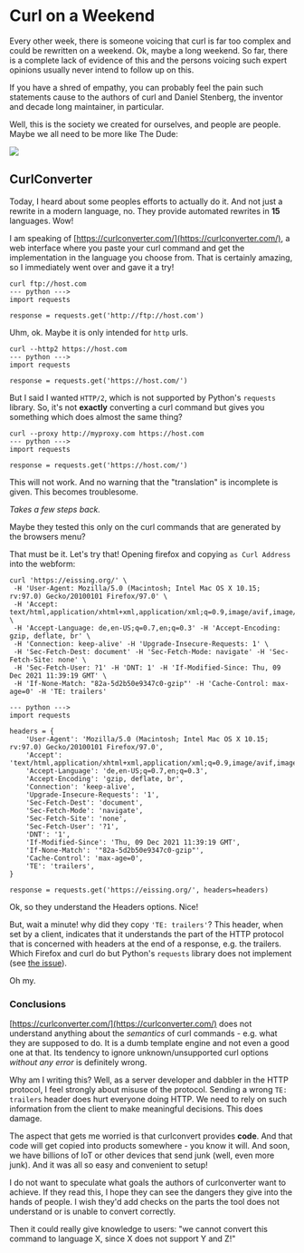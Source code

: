 # Curl on a Weekend

Every other week, there is someone voicing that curl is far too complex and could be rewritten on a weekend. Ok, maybe a long weekend. So far, there is a complete lack of evidence of this and the persons voicing such expert opinions usually never intend to follow up on this.

If you have a shred of empathy, you can probably feel the pain such statements cause to the authors of curl and Daniel Stenberg, the inventor and decade long maintainer, in particular. 

Well, this is the society we created for ourselves, and people are people. Maybe we all need to be more like The Dude:

![](images/dude-opinion.jpg)

## CurlConverter

Today, I heard about some peoples efforts to actually do it. And not just a rewrite in a modern language, no. They provide automated rewrites in **15** languages. Wow!

I am speaking of [https://curlconverter.com/](https://curlconverter.com/), a web interface where you paste your curl command and get the implementation in the language you choose from. That is certainly amazing, so I immediately went over and gave it a try!

```
curl ftp://host.com
--- python --->
import requests

response = requests.get('http://ftp://host.com')
```

Uhm, ok. Maybe it is only intended for `http` urls.

```
curl --http2 https://host.com
--- python --->
import requests

response = requests.get('https://host.com/')
```

But I said I wanted `HTTP/2`, which is not supported by Python's `requests` library. So, it's not **exactly** converting a curl command but gives you something which does almost the same thing?

```
curl --proxy http://myproxy.com https://host.com
--- python --->
import requests

response = requests.get('https://host.com/')
```

This will not work. And no warning that the "translation" is incomplete is given. This becomes troublesome.

*Takes a few steps back.*

Maybe they tested this only on the curl commands that are generated by the browsers menu?

That must be it. Let's try that! Opening firefox and copying `as Curl Address` into the webform:

```
curl 'https://eissing.org/' \
 -H 'User-Agent: Mozilla/5.0 (Macintosh; Intel Mac OS X 10.15; rv:97.0) Gecko/20100101 Firefox/97.0' \
 -H 'Accept: text/html,application/xhtml+xml,application/xml;q=0.9,image/avif,image/webp,*/*;q=0.8' \
 -H 'Accept-Language: de,en-US;q=0.7,en;q=0.3' -H 'Accept-Encoding: gzip, deflate, br' \
 -H 'Connection: keep-alive' -H 'Upgrade-Insecure-Requests: 1' \
 -H 'Sec-Fetch-Dest: document' -H 'Sec-Fetch-Mode: navigate' -H 'Sec-Fetch-Site: none' \
 -H 'Sec-Fetch-User: ?1' -H 'DNT: 1' -H 'If-Modified-Since: Thu, 09 Dec 2021 11:39:19 GMT' \
 -H 'If-None-Match: "82a-5d2b50e9347c0-gzip"' -H 'Cache-Control: max-age=0' -H 'TE: trailers'

--- python --->
import requests

headers = {
    'User-Agent': 'Mozilla/5.0 (Macintosh; Intel Mac OS X 10.15; rv:97.0) Gecko/20100101 Firefox/97.0',
    'Accept': 'text/html,application/xhtml+xml,application/xml;q=0.9,image/avif,image/webp,*/*;q=0.8',
    'Accept-Language': 'de,en-US;q=0.7,en;q=0.3',
    'Accept-Encoding': 'gzip, deflate, br',
    'Connection': 'keep-alive',
    'Upgrade-Insecure-Requests': '1',
    'Sec-Fetch-Dest': 'document',
    'Sec-Fetch-Mode': 'navigate',
    'Sec-Fetch-Site': 'none',
    'Sec-Fetch-User': '?1',
    'DNT': '1',
    'If-Modified-Since': 'Thu, 09 Dec 2021 11:39:19 GMT',
    'If-None-Match': '"82a-5d2b50e9347c0-gzip"',
    'Cache-Control': 'max-age=0',
    'TE': 'trailers',
}

response = requests.get('https://eissing.org/', headers=headers)
```
Ok, so they understand the Headers options. Nice!

But, wait a minute! why did they copy `'TE: trailers'`? This header, when set by a client, indicates that it understands the part of the HTTP protocol that is concerned with headers at the end of a response, e.g. the trailers. Which Firefox and curl do but Python's `requests` library does not implement (see [the issue](https://github.com/psf/requests/issues/2281)).

Oh my.

### Conclusions

[https://curlconverter.com/](https://curlconverter.com/) does not understand anything about the *semantics* of curl commands - e.g. what they are supposed to do. It is a dumb template engine and not even a good one at that. Its tendency to ignore unknown/unsupported curl options *without any error* is definitely wrong.

Why am I writing this? Well, as a server developer and dabbler in the HTTP protocol, I feel strongly about misuse of the protocol. Sending a wrong `TE: trailers` header does hurt everyone doing HTTP. We need to rely on such information from the client to make meaningful decisions. This does damage.

The aspect that gets me worried is that curlconvert provides **code**. And that code will get copied into products somewhere - you know it will. And soon, we have billions of IoT or other devices that send junk (well, even more junk). And it was all so easy and convenient to setup!

I do not want to speculate what goals the authors of curlconverter want to achieve. If they read this, I hope they can see the dangers they give into the hands of people. I wish they'd add checks on the parts the tool does not understand or is unable to convert correctly.

Then it could really give knowledge to users: "we cannot convert this command to language X, since X does not support Y and Z!"



